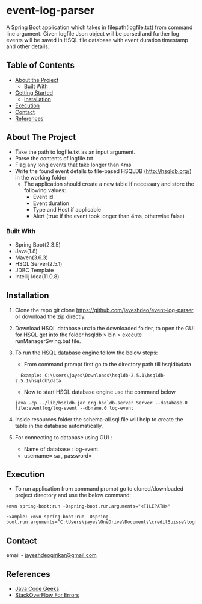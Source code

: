 # event-log-parser
A Spring Boot application which takes in filepath(logfile.txt) from command line argument. Given logfile Json object will be parsed and further log events will be saved in HSQL file database with event duration timestamp and other details.

## Table of Contents

* [About the Project](#about-the-project)
   * [Built With](#built-with)
* [Getting Started](#getting-started)
   * [Installation](#installation)
* [Execution](#execution)
* [Contact](#contact)
* [References](#References)

<!-- ABOUT THE PROJECT -->
## About The Project
* Take the path to logfile.txt as an input argument.
* Parse the contents of logfile.txt
* Flag any long events that take longer than 4ms
* Write the found event details to file-based HSQLDB (http://hsqldb.org/) in the working folder
   * The application should create a new table if necessary and store the following values:
      * Event id
      * Event duration
      * Type and Host if applicable
      * Alert (true if the event took longer than 4ms, otherwise false)

### Built With
* Spring Boot(2.3.5)
* Java(1.8)
* Maven(3.6.3)
* HSQL Server(2.5.1)
* JDBC Template 
* Intellij Idea(11.0.8)

## Installation
1. Clone the repo
git clone https://github.com/jayeshdeo/event-log-parser or  download the zip directly.

2. Download HSQL database unzip the downloaded folder, to open the GUI for HSQL get into the folder hsqldb > bin > execute runManagerSwing.bat file. 

3. To run the HSQL database engine follow the below steps: 
    * From command prompt first go to the directory path till hsqldb\data 
    ~~~~
      Example: C:\Users\jayes\Downloads\hsqldb-2.5.1\hsqldb-2.5.1\hsqldb\data
    ~~~~
    * Now to start HSQL database engine use the command below
     ~~~~
     java -cp ../lib/hsqldb.jar org.hsqldb.server.Server --database.0 file:eventlog/log-event --dbname.0 log-event
     ~~~~
    
4. Inside resources folder the schema-all.sql file will help to create the table in the database automatically. 

5. For connecting to database using GUI :
     * Name of database : log-event 
     * username= sa , password=  

## Execution
* To run application from command prompt go to cloned/downloaded project directory and use the below command:
~~~~
>mvn spring-boot:run -Dspring-boot.run.arguments="<FILEPATH>"
~~~~
~~~~
Example: >mvn spring-boot:run -Dspring-boot.run.arguments="C:\Users\jayes\OneDrive\Documents\creditSuisse\logfile.txt"
~~~~

## Contact
email - jayeshdeogirikar@gmail.com

## References
* [Java Code Geeks](https://examples.javacodegeeks.com/enterprise-java/sql-enterprise-java/jdbc-hsqldb-tutorial/)
* [StackOverFlow For Errors](https://stackoverflow.com/questions/31870710/read-multiple-json-object-from-a-text-file)
